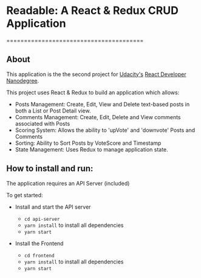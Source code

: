 # Readable: A React & Redux CRUD Application
=======================================

About
---- 
This application is  the the second project for [Udacity's](httpd://www.udacity.com) [React Developer Nanodegree](https://www.udacity.com/course/react-nanodegree--nd019).

This project uses React & Redux to build an application which allows:
* Posts Management: Create, Edit, View and Delete text-based posts in both a List or Post Detail view.
* Comments Management: Create, Edit, Delete and View comments associated with Posts
* Scoring System: Allows the ability to 'upVote' and 'downvote' Posts and Comments
* Sorting: Ability to Sort Posts by VoteScore and Timestamp
* State Management: Uses Redux to manage application state.



How to  install and run:
---- 
The application requires an API Server (included)

To get started:

* Install and start the API server
	- `cd api-server`
	- `yarn install` to install all dependencies 
	- `yarn start`

* Install the Frontend
	- `cd frontend`
	- `yarn install` to install all dependencies 
	- `yarn start`

